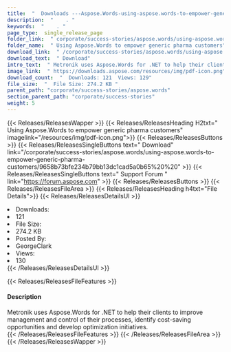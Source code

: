 ```yaml
---
title:  "  Downloads ---Aspose.Words-using-aspose.words-to-empower-generic-pharma-customers . " 
description:  "    . " 
keywords:  "    . " 
page_type:  single_release_page
folder_link:  " corporate/success-stories/aspose.words/using-aspose.words-to-empower-generic-pharma-customers/"
folder_name:  " Using Aspose.Words to empower generic pharma customers"
download_link:  " /corporate/success-stories/aspose.words/using-aspose.words-to-empower-generic-pharma-customers/9658b73bfe234b79bb13dc1cad5a0b65"
download_text:  " Download"
intro_text:  " Metronik uses Aspose.Words for .NET to help their clients to improve management ..."
image_link:  " https://downloads.aspose.com/resources/img/pdf-icon.png"
download_count:  "  Downloads: 121  Views: 129"
file_size:  "  File Size: 274.2 KB "
parent_path: "corporate/success-stories/aspose.words"
section_parent_path: "corporate/success-stories"
weight: 5 
---
```


{{< Releases/ReleasesWapper >}}
  {{< Releases/ReleasesHeading H2txt=" Using Aspose.Words to empower generic pharma customers" imagelink="/resources/img/pdf-icon.png">}}
  {{< Releases/ReleasesButtons >}}
    {{< Releases/ReleasesSingleButtons text=" Download" link="/corporate/success-stories/aspose.words/using-aspose.words-to-empower-generic-pharma-customers/9658b73bfe234b79bb13dc1cad5a0b65%20%20" >}}
    {{< Releases/ReleasesSingleButtons text=" Support Forum " link="https://forum.aspose.com" >}}
  {{< Releases/ReleasesButtons >}}
  {{< Releases/ReleasesFileArea >}}
    {{< Releases/ReleasesHeading h4txt="File Details">}}
    {{< Releases/ReleasesDetailsUl >}}
             <li>Downloads:</li><li>121</li><li>File Size:</li><li>274.2 KB</li><li>Posted By:</li><li>GeorgeClark</li><li>Views:</li><li>130</li>
    {{< /Releases/ReleasesDetailsUl >}}

  {{< Releases/ReleasesFileFeatures >}}
      <h4>Description</h4><div class="HTMLDescription">Metronik uses Aspose.Words for .NET to help their clients to improve management and control of their processes, identify cost-saving opportunities and develop optimization initiatives.</div>
  {{< /Releases/ReleasesFileFeatures >}}
 {{< /Releases/ReleasesFileArea >}}
{{< /Releases/ReleasesWapper >}}


